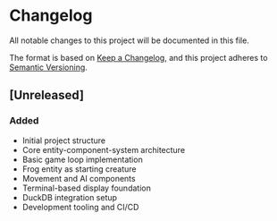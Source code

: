 # Changelog

All notable changes to this project will be documented in this file.

The format is based on [Keep a Changelog](https://keepachangelog.com/en/1.0.0/),
and this project adheres to [Semantic Versioning](https://semver.org/spec/v2.0.0.html).

## [Unreleased]

### Added
- Initial project structure
- Core entity-component-system architecture
- Basic game loop implementation  
- Frog entity as starting creature
- Movement and AI components
- Terminal-based display foundation
- DuckDB integration setup
- Development tooling and CI/CD
